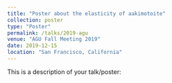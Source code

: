 ```yaml
---
title: "Poster about the elasticity of aakimotoite"
collection: poster
type: "Poster"
permalink: /talks/2019-agu
venue: "AGU Fall Meeting 2019"
date: 2019-12-15
location: "San Francisco, California"
---
```


This is a description of your talk/poster:

